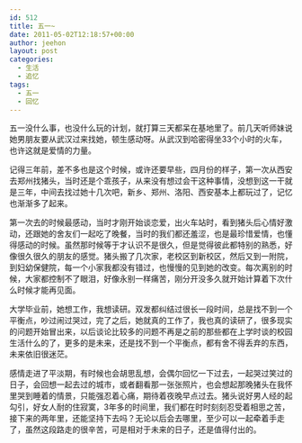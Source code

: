 ```yaml
---
id: 512
title: 五一~
date: 2011-05-02T12:18:57+00:00
author: jeehon
layout: post
categories:
  - 生活
  - 追忆
tags:
  - 五一
  - 回忆
---
```

五一没什么事，也没什么玩的计划，就打算三天都呆在基地里了。前几天听师妹说她男朋友要从武汉过来找她，顿生感动呀。从武汉到哈密得坐33个小时的火车，也许这就是爱情的力量。

记得三年前，差不多也是这个时候，或许还要早些，四月份的样子，第一次从西安去郑州找猪头，当时还是个乖孩子，从来没有想过会干这种事情，没想到这一干就是三年，中间去找过她十几次吧，新乡、郑州、洛阳、西安基本上都玩过了，记忆也渐渐多了起来。<!--more-->

第一次去的时候最感动，当时才刚开始谈恋爱，出火车站时，看到猪头后心情好激动，还跟她的舍友们一起吃了晚餐，当时的我们都还羞涩，也是最珍惜爱情，也懂得感动的时候。虽然那时候等于才认识不是很久，但是觉得彼此都特别的熟悉，好像很久很久的朋友的感觉。猪头搬了几次家，老校区到新校区，然后又到一附院，到妇幼保健院，每一个小家我都没有错过，也慢慢的见到她的改变。每次离别的时候，大家都控制不了眼泪，好像永别一样痛苦，刚分开没多久就开始计算着下次什么时候才能再见面。

大学毕业前，她想工作，我想读研。双发都纠结过很长一段时间，总是找不到一个平衡点，吵过闹过哭过，完了之后，她就真的工作了，我也真的读研了，很多现实的问题开始冒出来，以后谈论比较多的问题不再是之前的那些都在上学时谈的校园生活什么的了，更多的是未来，还是找不到一个平衡点，都有舍不得丢弃的东西，未来依旧很迷茫。

感情走进了平淡期，有时候也会胡思乱想，会偶尔回忆一下过去，一起哭过笑过的日子，会回想一起去过的城市，或者翻看那一张张照片，也会想起那晚猪头在我怀里哭到睡着的情景，只能强忍着心痛，期待着夜晚早点过去。猪头说好男人经的起勾引，好女人耐的住寂寞，3年多的时间里，我们都在时时刻刻忍受着相思之苦，接下来的两年里，还能坚持下去吗？无论以后会去哪里，至少可以一起牵着手走了，虽然这段路走的很辛苦，可是相对于未来的日子，还是值得付出的。